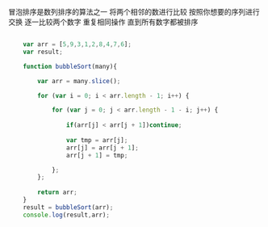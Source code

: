 冒泡排序是数列排序的算法之一
将两个相邻的数进行比较
按照你想要的序列进行交换
逐一比较两个数字
重复相同操作 直到所有数字都被排序

``` javascript

	var arr = [5,9,3,1,2,8,4,7,6];
	var result;

	function bubbleSort(many){

		var arr = many.slice();

		for (var i = 0; i < arr.length - 1; i++) {

			for (var j = 0; j < arr.length - 1 - i; j++) {
			
				if(arr[j] < arr[j + 1])continue;
			
				var tmp = arr[j];
				arr[j] = arr[j + 1];
				arr[j + 1] = tmp;

			};
		};
		
		return arr;
	}
	result = bubbleSort(arr);
	console.log(result,arr);

```